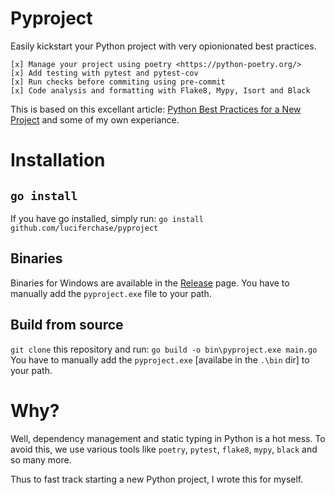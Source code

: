 # Pyproject

Easily kickstart your Python project with very opionionated best practices.

    [x] Manage your project using poetry <https://python-poetry.org/>
    [x] Add testing with pytest and pytest-cov
    [x] Run checks before commiting using pre-commit
    [x] Code analysis and formatting with Flake8, Mypy, Isort and Black

This is based on this excellant article:
[Python Best Practices for a New Project](https://mitelman.engineering/blog/python-best-practice/automating-python-best-practices-for-a-new-project/)
and some of my own experiance.

# Installation

## `go install`

If you have go installed, simply run:
`go install github.com/luciferchase/pyproject`

## Binaries

Binaries for Windows are available in the [Release](https://github.com/luciferchase/pyproject/releases) page.
You have to manually add the `pyproject.exe` file to your path.

## Build from source

`git clone` this repository and run:
`go build -o bin\pyproject.exe main.go`
You have to manually add the `pyproject.exe` [availabe in the `.\bin` dir] to your path.

# Why?

Well, dependency management and static typing in Python is a hot mess. To avoid this, we use various tools like `poetry`, `pytest`, `flake8`, `mypy`, `black` and so many more.

Thus to fast track starting a new Python project, I wrote this for myself.
